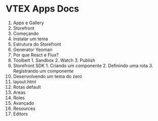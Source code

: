 # VTEX Apps Docs

1. Apps e Gallery
2. Storefront
3. Começando
  1. Instalar um tema
  2. Estrutura do Storefront
  3. Generator Yeoman
  4. Por que React e Flux?
  5. Toolbelt
    1. Sandbox
    2. Watch
    3. Publish
  6. Storefront SDK
    1. Criando um componente
    2. Definindo uma rota
    3. Registrando um componente
4. Desenvolvendo um tema do zero
  1. layout.html
  2. Rotas default
  3. Areas
  4. Roles
5. Avançado
  2. Resources
  3. Editors
